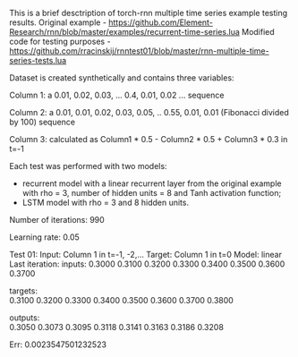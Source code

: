 This is a brief desctription of torch-rnn multiple time series example testing results.
Original example - https://github.com/Element-Research/rnn/blob/master/examples/recurrent-time-series.lua
Modified code for testing purposes - https://github.com/rracinskij/rnntest01/blob/master/rnn-multiple-time-series-tests.lua

Dataset is created synthetically and contains three variables:

Column 1: a 0.01, 0.02, 0.03, ... 0.4, 0.01, 0.02 ... sequence

Column 2: a 0.01, 0.01, 0.02, 0.03, 0.05, .. 0.55, 0.01, 0.01 (Fibonacci divided by 100) sequence

Column 3: calculated as Column1 * 0.5 - Column2 * 0.5 + Column3 * 0.3 in t=-1

Each test was performed with two models:
- recurrent model with a linear recurrent layer from the original example with rho = 3, number of hidden units = 8 and Tanh activation function;
- LSTM model with rho = 3 and 8 hidden units.

Number of iterations: 990

Learning rate: 0.05

Test 01:
Input: Column 1 in t=-1, -2,...
Target: Column 1 in t=0
Model: linear
Last iteration:
inputs:	
 0.3000
 0.3100
 0.3200
 0.3300
 0.3400
 0.3500
 0.3600
 0.3700

targets:	
 0.3100
 0.3200
 0.3300
 0.3400
 0.3500
 0.3600
 0.3700
 0.3800

outputs:	
 0.3050
 0.3073
 0.3095
 0.3118
 0.3141
 0.3163
 0.3186
 0.3208

Err: 0.0023547501232523



